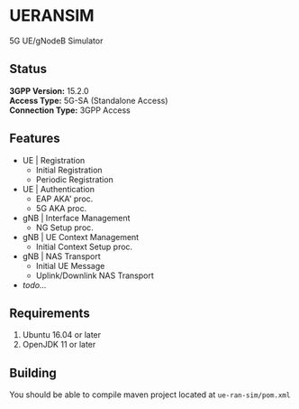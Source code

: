 # UERANSIM
5G UE/gNodeB Simulator

##  Status  
**3GPP Version:** 15.2.0  
**Access Type:** 5G-SA (Standalone Access)  
**Connection Type:** 3GPP Access  

## Features 
- UE | Registration
  - Initial Registration
  - Periodic Registration
- UE | Authentication
  - EAP AKA' proc.
  - 5G AKA proc.
- gNB | Interface Management
  - NG Setup proc.
- gNB | UE Context Management
  - Initial Context Setup proc.
- gNB | NAS Transport
  - Initial UE Message
  - Uplink/Downlink NAS Transport
- *todo...*
      
##  Requirements
1. Ubuntu 16.04 or later 
2. OpenJDK 11 or later

## Building
You should be able to compile maven project located at `ue-ran-sim/pom.xml`
